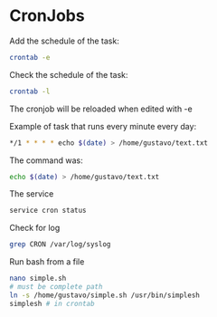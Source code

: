 # CronJobs

Add the schedule of the task:
```sh
crontab -e
```

Check the schedule of the task:
```sh
crontab -l
```
The cronjob will be reloaded when edited with -e

Example of task that runs every minute every day:
```sh
*/1 * * * * echo $(date) > /home/gustavo/text.txt
```
The command was:
```sh
echo $(date) > /home/gustavo/text.txt
```

The service
```sh
service cron status
```

Check for log
```sh
grep CRON /var/log/syslog
```

Run bash from a file
```bash
nano simple.sh
# must be complete path
ln -s /home/gustavo/simple.sh /usr/bin/simplesh
simplesh # in crontab
```
